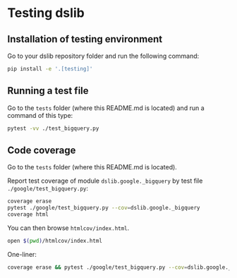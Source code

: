 # Testing dslib

## Installation of testing environment

Go to your dslib repository folder and run the following command:

```bash
pip install -e '.[testing]'
```

## Running a test file

Go to the `tests` folder (where this README.md is located) and run a command of this type:

```bash
pytest -vv ./test_bigquery.py
```

## Code coverage

Go to the `tests` folder (where this README.md is located).

Report test coverage of module ``dslib.google._bigquery`` by test file ``./google/test_bigquery.py``:

```bash
coverage erase
pytest ./google/test_bigquery.py --cov=dslib.google._bigquery
coverage html
```

You can then browse ``htmlcov/index.html``.

```bash
open $(pwd)/htmlcov/index.html
```

One-liner:

```bash
coverage erase && pytest ./google/test_bigquery.py --cov=dslib.google._bigquery && coverage html && open $(pwd)/htmlcov/index.html
```
